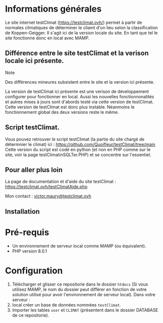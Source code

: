 # Informations générales

Le site internet testClimat (https://testclimat.ovh/) permet à partir de normales climatiques de déterminer le cliamt d'un lieu selon la classification de Koppen-Geigger.
Il s'agit ici de la version locale du site. En tant que tel le site fonctionne donc en local avec MAMP.

## Différence entre le site testClimat et la verison locale ici présente.

> [!NOTE]
> Des différences mineures subsistent entre le site et la version ici présente.

La version de testClimat ici présente est une verison de développement configurer pour fonctionner en local. Aussi les nouvelles fonctionnonalités et autres mises à jours sont d'abords testé via cette version de testClimat.
Cette version de testClimat est donc plus instable.
Néanmoins le fonctionnement global des deux versions reste le même.

## Script testClimat.

Vous pouvez retrouver le script testClimat (la partie du site chargé de détermnier le climat) ici : https://github.com/Quoifleur/testClimat/tree/main
Cette version du script est codé en python (et non en PHP comme sur le site, voir la page testClimatinSQLTer.PHP) et se concentre sur l'essentiel.

## Pour aller plus loin

La page de documentation et d'aide du site testClimat : https://testclimat.ovh/testClimatAide.php

Mon contact : victor.maury@testclimat.ovh

## Installation

# Pré-requis

- Un environnement de serveur local comme MAMP (ou équivalent).
- PHP version 8.0.1

# Configuration

1. Télécharger et glisser ce repositorie dans le dossier `htdocs` (Si vous utilisez MAMP, le nom du dossier peut différer en fonction de votre solution utilisé pour avoir l'environnement de serveur local).
   Dans votre serveur :
2. local créer un base de données nommées `testClimat`.
3. Importer les tables `user` et `CLIMAT` (présentent dans le dossier DATABASE de ce repositorie).
